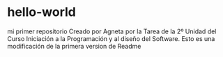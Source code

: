 # hello-world
mi primer repositorio
Creado por Agneta por la Tarea de la 2º Unidad del Curso Iniciación a la Programación y al diseño del Software.
Esto es una modificación de la primera version de Readme
